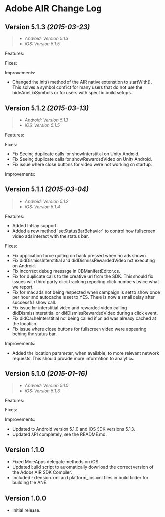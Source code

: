 Adobe AIR Change Log
====================

Version 5.1.3 *(2015-03-23)*
----------------------------
>- *Android: Version 5.1.3*
>- *iOS: Version 5.1.5*

Features:

Fixes:

Improvements:

- Changed the init() method of the AIR native extenstion to startWith().  This solves a symbol conflict for many users that do not use the hideAneLibSymbols or for users with specific build setups. 

Version 5.1.2 *(2015-03-13)*
----------------------------
>- *Android: Version 5.1.3*
>- *iOS: Version 5.1.5*

Features:

Fixes:

- Fix Seeing duplicate calls for showInterstitial on Unity Android. 
- Fix Seeing duplicate calls for showRewardedVideo on Unity Android. 
- Fix issue where close buttons for video were not working on startup. 

Improvements:

Version 5.1.1 *(2015-03-04)*
----------------------------
>- *Android: Version 5.1.2*
>- *iOS: Version 5.1.4*

Features:

- Added InPlay support. 
- Added a new method 'setStatusBarBehavior' to control how fullscreen video ads interact with the status bar. 

Fixes:

- Fix application force quiting on back pressed when no ads shown. 
- Fix didDismissInterstitial and didDismissRewardedVideo not executing on Android. 
- Fix incorrect debug message in CBManifestEditor.cs. 
- Fix for duplicate calls to the creative url from the SDK. This should fix issues with third party click tracking reporting click numbers twice what we report. 
- Fix for max ads not being respected when campaign is set to show once per hour and autocache is set to YES. There is now a small delay after successful show call. 
- Fix issue for interstitial video and rewarded video calling didDismissInterstitial or didDismissRewardedVideo during a click event. 
- Fix didCacheInterstitial not being called if an ad was already cached at the location. 
- Fix issue where close buttons for fullscreen video were appearing behing the status bar. 

Improvements:

- Added the location parameter, when available, to more relevant network requests. This should provide more information to analytics. 

Version 5.1.0 *(2015-01-16)*
----------------------------
>- *Android: Version 5.1.0*
>- *iOS: Version 5.1.3*

Features:

Fixes:

Improvements:

 - Updated to Android version 5.1.0 and iOS SDK versions 5.1.3.
 - Updated API completely, see the README.md.

Version 1.1.0
----------------------------

 - Fixed MoreApps delegate methods on iOS.
 - Updated build script to automatically download the correct version of the Adobe AIR SDK Compiler.
 - Included extension.xml and platform_ios.xml files in build folder for building the ANE.

Version 1.0.0
----------------------------

 - Initial release.

 
